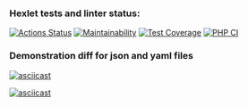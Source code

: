 ### Hexlet tests and linter status:
[![Actions Status](https://github.com/KonstantinNP/php-project-lvl2/workflows/hexlet-check/badge.svg)](https://github.com/KonstantinNP/php-project-lvl2/actions)
[![Maintainability](https://api.codeclimate.com/v1/badges/bb1687f88384c672fbb2/maintainability)](https://codeclimate.com/github/KonstantinNP/php-project-lvl2/maintainability)
[![Test Coverage](https://api.codeclimate.com/v1/badges/bb1687f88384c672fbb2/test_coverage)](https://codeclimate.com/github/KonstantinNP/php-project-lvl2/test_coverage)
[![PHP CI](https://github.com/KonstantinNP/php-project-lvl2/actions/workflows/workflow.yml/badge.svg)](https://github.com/KonstantinNP/php-project-lvl2/actions/workflows/workflow.yml)

### Demonstration diff for json and yaml files
[![asciicast](https://asciinema.org/a/g9bFgbmkTO9X7p1Oog4K5Ni0q.svg)](https://asciinema.org/a/g9bFgbmkTO9X7p1Oog4K5Ni0q)

[![asciicast](https://asciinema.org/a/ZeH9SapGF5ks4Bxv67CoL5W6p.svg)](https://asciinema.org/a/ZeH9SapGF5ks4Bxv67CoL5W6p)